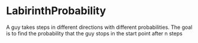 # LabirinthProbability
A guy takes steps in different directions with different probabilities. The goal is to find the probability that the guy stops in the start point after n steps
